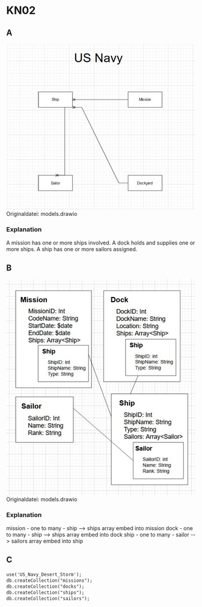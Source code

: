 # KN02

## A

![](Conceptual.JPG)
Originaldatei: models.drawio
### Explanation
A mission has one or more ships involved.
A dock holds and supplies one or more ships.
A ship has one or more sailors assigned.


## B

![](Logical.JPG)
Originaldatei: models.drawio
### Explanation
mission - one to many - ship --> ships array embed into mission
dock - one to many - ship --> ships array embed into dock
ship - one to many - sailor --> sailors array embed into ship


## C

```
use('US_Navy_Desert_Storm');
db.createCollection("missions");
db.createCollection("docks");
db.createCollection("ships");
db.createCollection("sailors");
```
